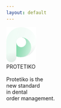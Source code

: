 ```yaml
---
layout: default
---
```

<div id='page-body'>
  <section class='section section-intro' id='section1'>
    <div class='section-inner'>
      <div class='section-content'>
        <div class='col col-1024 left'>
          <div class='col-content'>
            <img alt="Logo" height="94" src="/assets/images/logo.png" width="80" />
            <div class='protetiko_text'>
              PROTETIKO
            </div>
            <br>
            <div class='thin-roboto'>
              Protetiko is the
            </div>
            <div class='bold-roboto'>
              new standard
            </div>
            <div class='thin-roboto'>
              in dental
            </div>
            <div class='bold-roboto'>
              order management.
            </div>
          </div>
        </div>
      </div>
    </div>
  </section>
</div>
